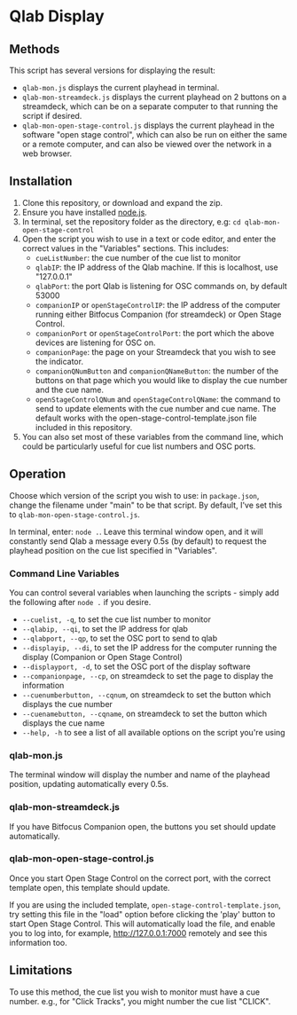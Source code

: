 # Qlab Display

## Methods

This script has several versions for displaying the result:
- `qlab-mon.js` displays the current playhead in terminal.
- `qlab-mon-streamdeck.js` displays the current playhead on 2 buttons on a streamdeck, which can be on a separate computer to that running the script if desired.
- `qlab-mon-open-stage-control.js` displays the current playhead in the software "open stage control", which can also be run on either the same or a remote computer, and can also be viewed over the network in a web browser.

## Installation

1. Clone this repository, or download and expand the zip.
2. Ensure you have installed [node.js](https://nodejs.org/en/).
3. In terminal, set the repository folder as the directory, e.g: `cd qlab-mon-open-stage-control`
4. Open the script you wish to use in a text or code editor, and enter the correct values in the "Variables" sections. This includes:
   - `cueListNumber`: the cue number of the cue list to monitor
   - `qlabIP`: the IP address of the Qlab machine. If this is localhost, use "127.0.0.1"
   - `qlabPort`: the port Qlab is listening for OSC commands on, by default 53000
   - `companionIP` or `openStageControlIP`: the IP address of the computer running either Bitfocus Companion (for streamdeck) or Open Stage Control.
   - `companionPort` or `openStageControlPort`: the port which the above devices are listening for OSC on.
   - `companionPage`: the page on your Streamdeck that you wish to see the indicator.
   - `companionQNumButton` and `companionQNameButton`: the number of the buttons on that page which you would like to display the cue number and the cue name.
   - `openStageControlQNum` and `openStageControlQName`: the command to send to update elements with the cue number and cue name. The default works with the open-stage-control-template.json file included in this repository.
5. You can also set most of these variables from the command line, which could be particularly useful for cue list numbers and OSC ports.

## Operation

Choose which version of the script you wish to use: in `package.json`, change the filename under "main" to be that script. By default, I've set this to `qlab-mon-open-stage-control.js`.

In terminal, enter: `node .`. Leave this terminal window open, and it will constantly send Qlab a message every 0.5s (by default) to request the playhead position on the cue list specified in "Variables".

### Command Line Variables

You can control several variables when launching the scripts - simply add the following after `node .` if you desire.

- `--cuelist, -q`, to set the cue list number to monitor
- `--qlabip, --qi`, to set the IP address for qlab
- `--qlabport, --qp`, to set the OSC port to send to qlab
- `--displayip, --di`, to set the IP address for the computer running the display (Companion or Open Stage Control)
- `--displayport, -d`, to set the OSC port of the display software
- `--companionpage, --cp`, on streamdeck to set the page to display the information
- `--cuenumberbutton, --cqnum`, on streamdeck to set the button which displays the cue number
- `--cuenamebutton, --cqname`, on streamdeck to set the button which displays the cue name
- `--help, -h` to see a list of all available options on the script you're using

### qlab-mon.js

The terminal window will display the number and name of the playhead position, updating automatically every 0.5s.

### qlab-mon-streamdeck.js

If you have Bitfocus Companion open, the buttons you set should update automatically.

### qlab-mon-open-stage-control.js

Once you start Open Stage Control on the correct port, with the correct template open, this template should update.

If you are using the included template, `open-stage-control-template.json`, try setting this file in the "load" option before clicking the 'play' button to start Open Stage Control. This will automatically load the file, and enable you to log into, for example, http://127.0.0.1:7000 remotely and see this information too.

## Limitations

To use this method, the cue list you wish to monitor must have a cue number. e.g., for "Click Tracks", you might number the cue list "CLICK".

